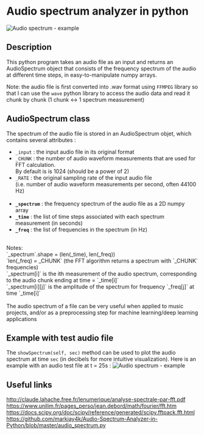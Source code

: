 # Audio spectrum analyzer in python

![Audio spectrum - example](https://user-images.githubusercontent.com/25090342/34655930-26b1ec96-f412-11e7-8732-98b0218a0768.png "Audio spectrum - example")

## Description
This python program takes an audio file as an input and returns an AudioSpectrum object that consists of the frequency spectrum of the audio at different time steps, in easy-to-manipulate numpy arrays.<br>

Note: the audio file is first converted into .wav format using `FFMPEG` library so that I can use the `wave` python library to access the audio data and read it chunk by chunk (1 chunk <-> 1 spectrum measurement)

## AudioSpectrum class
The spectrum of the audio file is stored in an AudioSpectrum objet, which contains several attributes :
<br>
- `_input` : the input audio file in its original format<br>
- `_CHUNK` : the number of audio waveform measurements that are used for FFT calculation.<br>
By default is is 1024 (should be a power of 2)<br>
- `_RATE` : the original sampling rate of the input audio file<br>
(i.e. number of audio waveform measurements per second, often 44100 Hz)
<br><br>
- **`_spectrum`** : the frequency spectrum of the audio file as a 2D numpy array<br>
- **`_time`** : the list of time steps associated with each spectrum measurement (in seconds)<br>
- **`_freq`** : the list of frequencies in the spectrum (in Hz)<br>
<br>
Notes:<br>
`_spectrum`.shape = (len(_time), len(_freq))<br>
`len(_freq) = _CHUNK` (the FFT algorithm returns a spectrum with `_CHUNK` frequencies)<br>
`_spectrum[i]` is the ith measurement of the audio spectrum, corresponding to the audio chunk ending at time = `_time[i]`<br>
`_spectrum[i][j]` is the amplitude of the spectrum for frequency `_freq[j]` at time `_time[i]`<br>
<br>
The audio spectrum of a file can be very useful when applied to music projects, and/or as a preprocessing step for machine learning/deep learning applications

## Example with test audio file
The `showSpectrum(self, sec)` method can be used to plot the audio spectrum at time `sec` (in decibels for more intuitive visualization). Here is an example with an audio test file at t = 25s :
![Audio spectrum - example](https://user-images.githubusercontent.com/25090342/34655930-26b1ec96-f412-11e7-8732-98b0218a0768.png "Audio spectrum - example")

## Useful links
http://claude.lahache.free.fr/lenumerique/analyse-spectrale-par-fft.pdf<br>
https://www.unilim.fr/pages_perso/jean.debord/math/fourier/fft.htm<br>
https://docs.scipy.org/doc/scipy/reference/generated/scipy.fftpack.fft.html<br>
https://github.com/markjay4k/Audio-Spectrum-Analyzer-in-Python/blob/master/audio_spectrum.py
